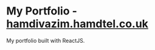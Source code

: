 # My Portfolio - [hamdivazim.hamdtel.co.uk](https://hamdivazim.hamdtel.co.uk)
My portfolio built with ReactJS.
